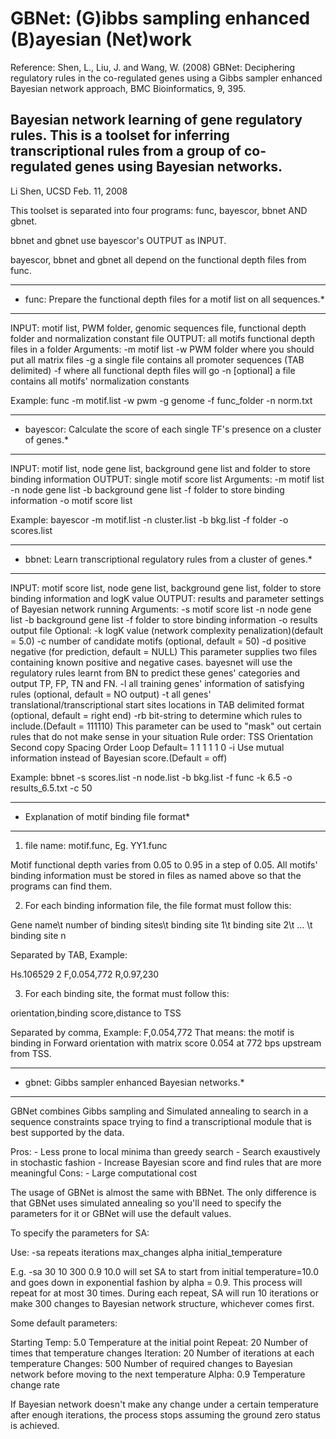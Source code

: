 GBNet: (G)ibbs sampling enhanced (B)ayesian (Net)work
=====

Reference:
Shen, L., Liu, J. and Wang, W. (2008) GBNet: Deciphering regulatory rules in the co-regulated genes using a Gibbs sampler enhanced Bayesian network approach, BMC Bioinformatics, 9, 395.


Bayesian network learning of gene regulatory rules. This is a toolset for inferring transcriptional rules from a group of co-regulated genes using Bayesian networks. 
--
Li Shen, UCSD
Feb. 11, 2008

This toolset is separated into four programs: func, bayescor, bbnet AND gbnet.

bbnet and gbnet use bayescor's OUTPUT as INPUT.

bayescor, bbnet and gbnet all depend on the functional depth files from func.

******************************************************************************
* func: Prepare the functional depth files for a motif list on all sequences.*
******************************************************************************

INPUT: motif list, PWM folder, genomic sequences file, functional depth folder 
and normalization constant file
OUTPUT: all motifs functional depth files in a folder
Arguments:
-m  motif list
-w  PWM folder where you should put all matrix files
-g  a single file contains all promoter sequences (TAB delimited)
-f  where all functional depth files will go
-n  [optional] a file contains all motifs' normalization constants

Example: func -m motif.list -w pwm -g genome -f func_folder -n norm.txt

************************************************************************************
* bayescor: Calculate the score of each single TF's presence on a cluster of genes.*
************************************************************************************

INPUT: motif list, node gene list, background gene list and folder to store binding information
OUTPUT: single motif score list
Arguments:
-m  motif list
-n  node gene list
-b  background gene list
-f  folder to store binding information
-o  motif score list

Example: bayescor -m motif.list -n cluster.list -b bkg.list -f folder -o scores.list


*************************************************************************
* bbnet: Learn transcriptional regulatory rules from a cluster of genes.*
*************************************************************************

INPUT: motif score list, node gene list, background gene list, folder to store binding information and logK value
OUTPUT: results and parameter settings of Bayesian network running
Arguments:
-s  motif score list
-n  node gene list
-b  background gene list
-f  folder to store binding information
-o  results output file
Optional:
-k  logK value (network complexity penalization)(default = 5.0)
-c  number of candidate motifs (optional, default = 50)
-d  positive negative (for prediction, default = NULL) 
This parameter supplies two files containing known positive and negative cases. bayesnet will
use the regulatory rules learnt from BN to predict these genes' categories and output TP, FP, TN and FN.
-l  all training genes' information of satisfying rules (optional, default = NO output)
-t  all genes' translational/transcriptional start sites locations in TAB delimited format (optional, default = right end)
-rb     bit-string to determine which rules to include.(Default = 111110)
This parameter can be used to "mask" out certain rules that do not make sense in your situation
Rule order: TSS Orientation Second copy Spacing Order   Loop
Default=     1      1            1         1      1  0
-i      Use mutual information instead of Bayesian score.(Default = off)

Example: bbnet -s scores.list -n node.list -b bkg.list -f func -k 6.5 -o results_6.5.txt -c 50


*******************************************
* Explanation of motif binding file format*
*******************************************

1. file name: motif.func, Eg. YY1.func

Motif functional depth varies from 0.05 to 0.95 in a step of 0.05. All motifs' binding 
information must be stored in files as named above so that the programs can find them.

2. For each binding information file, the file format must follow this: 

Gene name\t number of binding sites\t binding site 1\t binding site 2\t ... \t binding site n

Separated by TAB, Example:

Hs.106529   2   F,0.054,772 R,0.97,230

3. For each binding site, the format must follow this:

orientation,binding score,distance to TSS

Separated by comma, Example:
F,0.054,772
That means: the motif is binding in Forward orientation with matrix score 0.054 at 772 bps upstream from TSS.


***************************************************
* gbnet: Gibbs sampler enhanced Bayesian networks.*
***************************************************

GBNet combines Gibbs sampling and Simulated annealing to search in a sequence constraints space 
trying to find a transcriptional module that is best supported by the data.

Pros:
    - Less prone to local minima than greedy search
    - Search exaustively in stochastic fashion
    - Increase Bayesian score and find rules that are more meaningful
Cons:
    - Large computational cost

The usage of GBNet is almost the same with BBNet. The only difference is that
GBNet uses simulated annealing so you'll need to specify the parameters for it
or GBNet will use the default values.

To specify the parameters for SA:

Use: -sa repeats iterations max_changes alpha initial_temperature

E.g. -sa 30 10 300 0.9 10.0 will set SA to start from initial temperature=10.0 
and goes down in exponential fashion by alpha = 0.9. This process will repeat
for at most 30 times. During each repeat, SA will run 10 iterations or make
300 changes to Bayesian network structure, whichever comes first.

Some default parameters:

Starting Temp:  5.0 Temperature at the initial point
Repeat:     20  Number of times that temperature changes
Iteration:  20  Number of iterations at each temperature
Changes:    500 Number of required changes to Bayesian network before
            moving to the next temperature
Alpha:      0.9 Temperature change rate

If Bayesian network doesn't make any change under a certain temperature after enough iterations, 
the process stops assuming the ground zero status is achieved.












